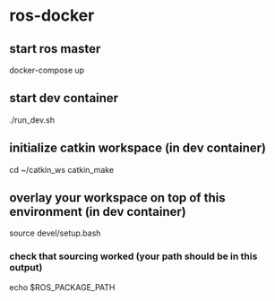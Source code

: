 # ros-docker

## start ros master
docker-compose up

## start dev container
./run_dev.sh

## initialize catkin workspace (in dev container)
cd ~/catkin_ws
catkin_make

## overlay your workspace on top of this environment (in dev container)
source devel/setup.bash

### check that sourcing worked (your path should be in this output)
echo $ROS_PACKAGE_PATH
